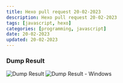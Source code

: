 ```yaml
---
title: Hexo pull request 20-02-2023
description: Hexo pull request 20-02-2023
tags: [javascript, hexo]
categories: [programming, javascript]
date: 20-02-2023
updated: 20-02-2023
---
```


### Dump Result
![Dump Result](https://user-images.githubusercontent.com/12471057/233403562-6ae7ed96-acab-4466-a5e9-40d64b6745e6.png)
![Dump Result - Windows](https://user-images.githubusercontent.com/12471057/233403973-baae400a-5e4b-48ef-ae8e-6361b52f871f.png)

